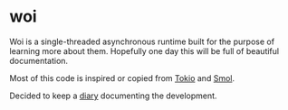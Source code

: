 # woi

[Tokio]: https://docs.rs/tokio/1.7.1/tokio/
[Smol]: https://docs.rs/smol/1.2.5/smol/

Woi is a single-threaded asynchronous runtime built for the purpose of learning more about them. Hopefully
one day this will be full of beautiful documentation.

Most of this code is inspired or copied from [Tokio] and [Smol].

Decided to keep a [diary](./diary.md) documenting the development.
